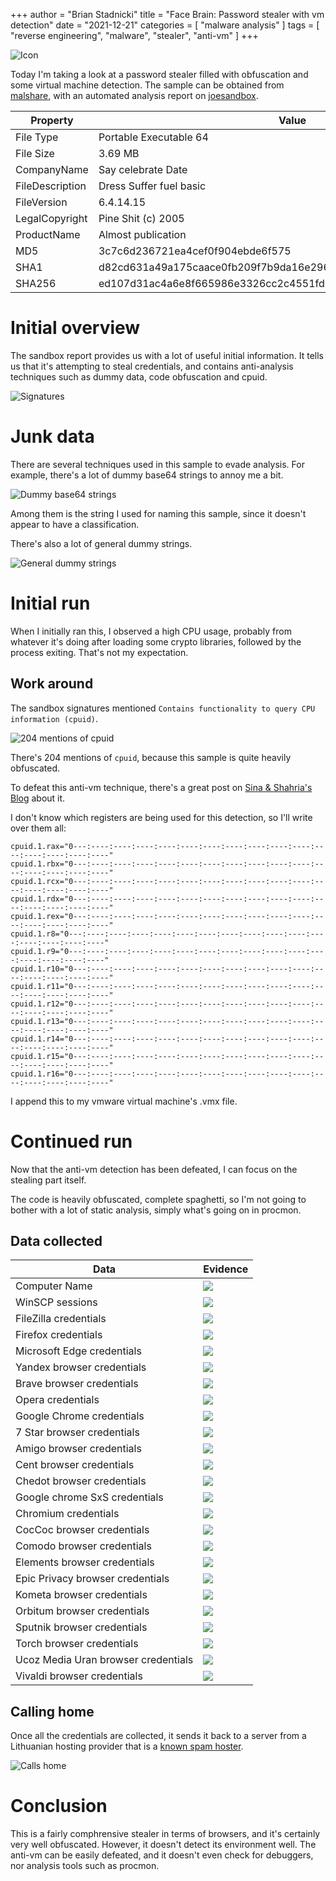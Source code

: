 +++
author = "Brian Stadnicki"
title = "Face Brain: Password stealer with vm detection"
date = "2021-12-21"
categories = [ "malware analysis" ]
tags = [ "reverse engineering", "malware", "stealer", "anti-vm" ]
+++

![Icon](/posts/malware-face-brain-credential-stealer/malware-icon.png)

Today I'm taking a look at a password stealer filled with obfuscation and some virtual machine detection. The sample can be obtained from [malshare](https://malshare.com/sample.php?action=detail&hash=ed107d31ac4a6e8f665986e3326cc2c4551fd00ba26f5414faa8edd0f7c20061), with an automated analysis report on [joesandbox](https://www.joesandbox.com/analysis/542989/0/html).

Property              | Value
----------------------|---------------------------------------------------
File Type             | Portable Executable 64
File Size             | 3.69 MB
CompanyName           | Say celebrate Date
FileDescription       | Dress Suffer fuel basic
FileVersion           | 6.4.14.15
LegalCopyright        | Pine Shit (c) 2005
ProductName           | Almost publication
MD5                   | 3c7c6d236721ea4cef0f904ebde6f575
SHA1                  | d82cd631a49a175caace0fb209f7b9da16e29655
SHA256                | ed107d31ac4a6e8f665986e3326cc2c4551fd00ba26f5414faa8edd0f7c20061

# Initial overview

The sandbox report provides us with a lot of useful initial information. It tells us that it's attempting to steal credentials, and contains anti-analysis techniques such as dummy data, code obfuscation and cpuid.

![Signatures](/posts/malware-face-brain-credential-stealer/joesandbox-signatures.png)

# Junk data

There are several techniques used in this sample to evade analysis. For example, there's a lot of dummy base64 strings to annoy me a bit.

![Dummy base64 strings](/posts/malware-face-brain-credential-stealer/dummy-b64-strings.png)

Among them is the string I used for naming this sample, since it doesn't appear to have a classification.

There's also a lot of general dummy strings.

![General dummy strings](/posts/malware-face-brain-credential-stealer/dummy-text-strings.png)

# Initial run

When I initially ran this, I observed a high CPU usage, probably from whatever it's doing after loading some crypto libraries, followed by the process exiting. That's not my expectation.

## Work around

The sandbox signatures mentioned `Contains functionality to query CPU information (cpuid)`.

![204 mentions of cpuid](/posts/malware-face-brain-credential-stealer/mentions-cpuid.png)

There's 204 mentions of `cpuid`, because this sample is quite heavily obfuscated.

To defeat this anti-vm technique, there's a great post on [Sina & Shahria's Blog](https://rayanfam.com/topics/defeating-malware-anti-vm-techniques-cpuid-based-instructions/) about it.

I don't know which registers are being used for this detection, so I'll write over them all:

```
cpuid.1.rax="0---:----:----:----:----:----:----:----:----:----:----:----:----:----:----:----"
cpuid.1.rbx="0---:----:----:----:----:----:----:----:----:----:----:----:----:----:----:----"
cpuid.1.rcx="0---:----:----:----:----:----:----:----:----:----:----:----:----:----:----:----"
cpuid.1.rdx="0---:----:----:----:----:----:----:----:----:----:----:----:----:----:----:----"
cpuid.1.rex="0---:----:----:----:----:----:----:----:----:----:----:----:----:----:----:----"
cpuid.1.r8="0---:----:----:----:----:----:----:----:----:----:----:----:----:----:----:----"
cpuid.1.r9="0---:----:----:----:----:----:----:----:----:----:----:----:----:----:----:----"
cpuid.1.r10="0---:----:----:----:----:----:----:----:----:----:----:----:----:----:----:----"
cpuid.1.r11="0---:----:----:----:----:----:----:----:----:----:----:----:----:----:----:----"
cpuid.1.r12="0---:----:----:----:----:----:----:----:----:----:----:----:----:----:----:----"
cpuid.1.r13="0---:----:----:----:----:----:----:----:----:----:----:----:----:----:----:----"
cpuid.1.r14="0---:----:----:----:----:----:----:----:----:----:----:----:----:----:----:----"
cpuid.1.r15="0---:----:----:----:----:----:----:----:----:----:----:----:----:----:----:----"
cpuid.1.r16="0---:----:----:----:----:----:----:----:----:----:----:----:----:----:----:----"
```

I append this to my vmware virtual machine's .vmx file.

# Continued run

Now that the anti-vm detection has been defeated, I can focus on the stealing part itself.

The code is heavily obfuscated, complete spaghetti, so I'm not going to bother with a lot of static analysis, simply what's going on in procmon.

## Data collected

Data                          | Evidence
------------------------------|---------------------------------------------------
Computer Name                 | ![](/posts/malware-face-brain-credential-stealer/evidence-computer-name.png)
WinSCP sessions               | ![](/posts/malware-face-brain-credential-stealer/evidence-winscp-sessions.png)
FileZilla credentials         | ![](/posts/malware-face-brain-credential-stealer/evidence-filezilla-credentials.png)
Firefox credentials           | ![](/posts/malware-face-brain-credential-stealer/evidence-firefox-credentials.png)
Microsoft Edge credentials    | ![](/posts/malware-face-brain-credential-stealer/evidence-microsoft-edge-credentials.png)
Yandex browser credentials    | ![](/posts/malware-face-brain-credential-stealer/evidence-yandex-browser-credentials.png)
Brave browser credentials     | ![](/posts/malware-face-brain-credential-stealer/evidence-brave-browser-credentials.png)
Opera credentials             | ![](/posts/malware-face-brain-credential-stealer/evidence-opera-browser-credentials.png)
Google Chrome credentials     | ![](/posts/malware-face-brain-credential-stealer/evidence-google-chrome-credentials.png)
7 Star browser credentials    | ![](/posts/malware-face-brain-credential-stealer/evidence-7-star-browser-credentials.png)
Amigo browser credentials     | ![](/posts/malware-face-brain-credential-stealer/evidence-amigo-browser-credentials.png)
Cent browser credentials      | ![](/posts/malware-face-brain-credential-stealer/evidence-cent-browser-credentials.png)
Chedot browser credentials    | ![](/posts/malware-face-brain-credential-stealer/evidence-chedot-browser-credentials.png)
Google chrome SxS credentials | ![](/posts/malware-face-brain-credential-stealer/evidence-google-chrome-sxs-credentials.png)
Chromium credentials          | ![](/posts/malware-face-brain-credential-stealer/evidence-chromium-credentials.png)
CocCoc browser credentials    | ![](/posts/malware-face-brain-credential-stealer/evidence-coccoc-browser-credentials.png)
Comodo browser credentials    | ![](/posts/malware-face-brain-credential-stealer/evidence-comodo-credentials.png)
Elements browser credentials  | ![](/posts/malware-face-brain-credential-stealer/evidence-elements-browser-credentials.png)
Epic Privacy browser credentials | ![](/posts/malware-face-brain-credential-stealer/evidence-epic-privacy-browser-credentials.png)
Kometa browser credentials    | ![](/posts/malware-face-brain-credential-stealer/evidence-kometa-browser-credentials.png)
Orbitum browser credentials   | ![](/posts/malware-face-brain-credential-stealer/evidence-orbitum-browser-credentials.png)
Sputnik browser credentials   | ![](/posts/malware-face-brain-credential-stealer/evidence-sputnik-browser-credentials.png)
Torch browser credentials     | ![](/posts/malware-face-brain-credential-stealer/evidence-torch-browser-credentials.png)
Ucoz Media Uran browser credentials | ![](/posts/malware-face-brain-credential-stealer/evidence-ucoz-media-browser-credentials.png)
Vivaldi browser credentials   | ![](/posts/malware-face-brain-credential-stealer/evidence-vivaldi-browser-credentials.png)

## Calling home

Once all the credentials are collected, it sends it back to a server from a Lithuanian hosting provider that is a [known spam hoster](https://cleantalk.org/blacklists/as61272).

![Calls home](/posts/malware-face-brain-credential-stealer/call-home.png)

# Conclusion

This is a fairly comphrensive stealer in terms of browsers, and it's certainly very well obfuscated. However, it doesn't detect its environment well. The anti-vm can be easily defeated, and it doesn't even check for debuggers, nor analysis tools such as procmon.
